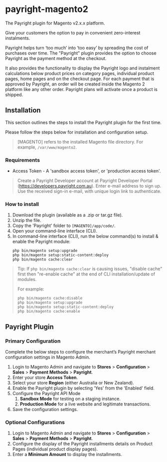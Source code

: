 # payright-magento2
The Payright plugin for Magento v2.x.x platform.

Give your customers the option to pay in convenient zero-interest instalments.

Payright helps turn ‘too much’ into ‘too easy’ by spreading the cost of purchases over time. The "Payright" plugin provides the option to choose Payright as the payment method at the checkout.

It also provides the functionality to display the Payright logo and instalment calculations below product prices on category pages, individual product pages, home pages and on the checkout page. For each payment that is approved by Payright, an order will be created inside the Magento 2 platform like any other order. Payright plans will activate once a product is shipped.

## Installation
This section outlines the steps to install the Payright plugin for the first time.

Please follow the steps below for installation and configuration setup.

>  [MAGENTO] refers to the installed Magento file directory. For example, `/var/www/magento2`.

### Requirements
+ Access Token - A 'sandbox access token', or 'production access token'.

> Create a Payright Developer account at Payright Developer Portal (https://developers.payright.com.au).
> Enter e-mail address to sign up. Use the received sign-in e-mail, with unique login link to authenticate.

### How to install

1. Download the plugin (available as a .zip or tar.gz file).
2. Unzip the file.
3. Copy the 'Payright' folder to `[MAGENTO]/app/code/`.
4. Open your command-line interface (CLI).
5. In command-line interface (CLI), run the below command(s) to install & enable the Payright module:  
    ```
    php bin/magento setup:upgrade
    php bin/magento setup:static-content:deploy
    php bin/magento cache:clear
    ```
   
> Tip: If `php bin/magento cache:clear` is causing issues, "disable cache" first then "re-enable cache" 
> at the end of CLI installation/update of modules.
> 
> For example:
> ``` 
> php bin/magento cache:disable
> php bin/magento setup:upgrade
> php bin/magento setup:static-content:deploy
> php bin/magento cache:enable
> ```

## Payright Plugin 

### Primary Configuration
Complete the below steps to configure the merchant’s Payright merchant configuration settings in Magento Admin.

1. Login to Magento Admin and navigate to **Stores** > **Configuration** > **Sales** > **Payment Methods** > **Payright**.
1. Enter your store **Access Token**.
1. Select your store **Region** (either Australia or New Zealand).
1. Enable the Payright plugin by selecting 'Yes' from the 'Enabled' field.
1. Configure the Payright API Mode
   1. **Sandbox Mode** for testing on a staging instance.
   1. **Production Mode** for a live website and legitimate transactions.
1. Save the configuration settings.

### Optional Configurations

1. Login to Magento Admin and navigate to **Stores** > **Configuration** > **Sales** > **Payment Methods** > **Payright**.
1. Configure the display of the Payright installments details on Product Pages (individual product display pages).
1. Enter a **Minimum Amount** to display the installments.
